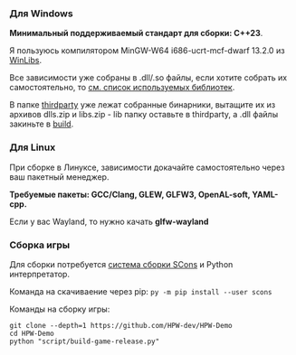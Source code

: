 ### Для Windows

**Минимальный поддерживаемый стандарт для сборки: C++23**.

Я пользуюсь компилятором MinGW-W64 i686-ucrt-mcf-dwarf 13.2.0 из [WinLibs](https://winlibs.com/).

Все зависимости уже собраны в .dll/.so файлы, если хотите собрать их самостоятельно, то [см. список используемых библиотек](../version.txt).

В папке [thirdparty](../thirdparty/) уже лежат собранные бинарники, вытащите их из архивов dlls.zip и libs.zip - lib папку оставьте в thirdparty, а .dll файлы закиньте в [build](../build/).

### Для Linux

При сборке в Линуксе, зависимости докачайте самостоятельно через ваш пакетный менеджер.

**Требуемые пакеты: GCC/Clang, GLEW, GLFW3, OpenAL-soft, YAML-cpp.**

Если у вас Wayland, то нужно качать **glfw-wayland**

### Сборка игры

Для сборки потребуется [система сборки SCons](https://scons.org/) и Python интерпретатор.

Команда на скачиваение через pip: ```py -m pip install --user scons```

Команды на сборку игры:
```
git clone --depth=1 https://github.com/HPW-dev/HPW-Demo
cd HPW-Demo
python "script/build-game-release.py"
```
